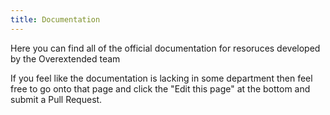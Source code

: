 ```yaml
---
title: Documentation
---
```


Here you can find all of the official documentation for resoruces developed by the Overextended team

If you feel like the documentation is lacking in some department then feel free to go onto that page
and click the "Edit this page" at the bottom and submit a Pull Request.